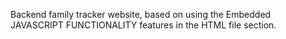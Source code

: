 Backend family tracker website, based on using the Embedded JAVASCRIPT FUNCTIONALITY features in the HTML file section.
